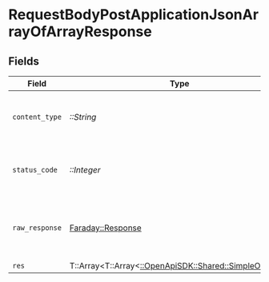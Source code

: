# RequestBodyPostApplicationJsonArrayOfArrayResponse


## Fields

| Field                                                                                         | Type                                                                                          | Required                                                                                      | Description                                                                                   |
| --------------------------------------------------------------------------------------------- | --------------------------------------------------------------------------------------------- | --------------------------------------------------------------------------------------------- | --------------------------------------------------------------------------------------------- |
| `content_type`                                                                                | *::String*                                                                                    | :heavy_check_mark:                                                                            | HTTP response content type for this operation                                                 |
| `status_code`                                                                                 | *::Integer*                                                                                   | :heavy_check_mark:                                                                            | HTTP response status code for this operation                                                  |
| `raw_response`                                                                                | [Faraday::Response](https://www.rubydoc.info/gems/faraday/Faraday/Response)                   | :heavy_check_mark:                                                                            | Raw HTTP response; suitable for custom response parsing                                       |
| `res`                                                                                         | T::Array<T::Array<[::OpenApiSDK::Shared::SimpleObject](../../models/shared/simpleobject.md)>> | :heavy_minus_sign:                                                                            | OK                                                                                            |